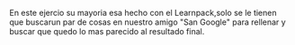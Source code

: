En este ejercio su mayoria esa hecho con el Learnpack,solo se le tienen que buscarun par de cosas en nuestro amigo "San Google" para rellenar y buscar que quedo lo mas parecido al resultado final.